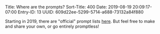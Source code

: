Title: Where are the prompts?
Sort-Title: 400
Date: 2019-08-19 20:09:17-07:00
Entry-ID: 13
UUID: 609d22ee-5299-5714-a688-73132a84f880

Starting in 2019, there are "official" prompt lists [here](/prompts/). But feel free to make and share your own, or go entirely promptless!
